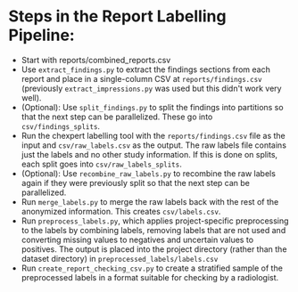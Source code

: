# Steps in the Report Labelling Pipeline:

- Start with reports/combined_reports.csv
- Use `extract_findings.py` to extract the findings sections from each report
  and place in a single-column CSV at `reports/findings.csv` (previously
  `extract_impressions.py` was used but this didn't work very well).
- (Optional): Use `split_findings.py` to split the findings into partitions so
  that the next step can be parallelized. These go into `csv/findings_splits`.
- Run the chexpert labelling tool with the `reports/findings.csv` file as
  the input and `csv/raw_labels.csv` as the output. The raw labels file contains
  just the labels and no other study information. If this is done on splits, 
  each split goes into `csv/raw_labels_splits`.
- (Optional): Use `recombine_raw_labels.py` to recombine the raw labels again
  if they were previously split so that the next step can be parallelized.
- Run `merge_labels.py` to merge the raw labels back with the rest of the
  anonymized information. This creates `csv/labels.csv`.
- Run `preprocess_labels.py`, which applies project-specific preprocessing to
  the labels by combining labels, removing labels that are not used and
  converting missing values to negatives and uncertain values to positives. The
  output is placed into the project directory (rather than the dataset
  directory) in `preprocessed_labels/labels.csv`
- Run `create_report_checking_csv.py` to create a stratified sample of the
  preprocessed labels in a format suitable for checking by a radiologist.
